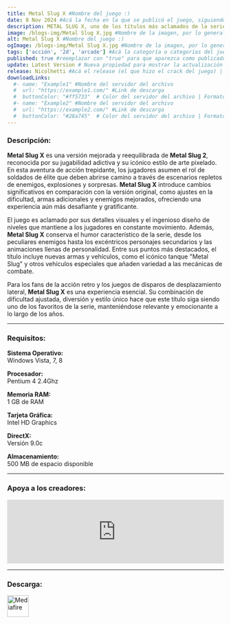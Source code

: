 ```yaml
---
title: Metal Slug X #Nombre del juego :)
date: 8 Nov 2024 #Acá la fecha en la que se publicó el juego, siguiendo este formato: Dia "30", Mes "Oct", Año "2024" = como debe quedar: 30 Oct 2024
description: METAL SLUG X, uno de los títulos más aclamados de la serie entre los fans de Metal Slug por su equilibrio refinado y contenido. #Acá una mini descripción del juego
image: /blogs-img/Metal Slug X.jpg #Nombre de la imagen, por lo general es exactamente el mismo nombre que el juego excluyendo lo ":" (Dos puntos)
alt: Metal Slug X #Nombre del juego :)
ogImage: /blogs-img/Metal Slug X.jpg #Nombre de la imagen, por lo general es exactamente el mismo nombre que el juego excluyendo lo ":" (Dos puntos)
tags: ['acción', '2d', 'arcade'] #Acá la categoría o categorías del juego, si es más de una se coloca en este formato: ['categoría1', 'categoría2']
published: true #reemplazar con "true" para que aparezca como publicado
update: Latest Version # Nueva propiedad para mostrar la actualización | Formato: v1.0.0
release: Nicolhetti #Acá el release (el que hizo el crack del juego) | Formato: Nicolhetti
downloadLinks:
  #- name: "Example1" #Nombre del servidor del archivo
  #  url: "https://example1.com/" #Link de descarga
  #  buttonColor: "#ff5733"  # Color del servidor del archivo | Formato hexadecimal | MediaFire: #0171F0 | Buzzheavier: #FF6600 |
  #- name: "Example2" #Nombre del servidor del archivo
  #  url: "https://example2.com/" #Link de descarga
  #  buttonColor: "#28a745"  # Color del servidor del archivo | Formato hexadecimal | MediaFire: #0171F0 | Buzzheavier: #FF6600 |
---
```


<!--En VSCode seleccionando una palabra, por ejemplo: "Metal Slug X" y apretando Ctrl+F2 se seleccionan todas las palabras iguales-->

### Descripción:
**Metal Slug X** es una versión mejorada y reequilibrada de **Metal Slug 2**, reconocida por su jugabilidad adictiva y su icónico estilo de arte pixelado. En esta aventura de acción trepidante, los jugadores asumen el rol de soldados de élite que deben abrirse camino a través de escenarios repletos de enemigos, explosiones y sorpresas. **Metal Slug X** introduce cambios significativos en comparación con la versión original, como ajustes en la dificultad, armas adicionales y enemigos mejorados, ofreciendo una experiencia aún más desafiante y gratificante.

El juego es aclamado por sus detalles visuales y el ingenioso diseño de niveles que mantiene a los jugadores en constante movimiento. Además, **Metal Slug X** conserva el humor característico de la serie, desde los peculiares enemigos hasta los excéntricos personajes secundarios y las animaciones llenas de personalidad. Entre sus puntos más destacados, el título incluye nuevas armas y vehículos, como el icónico tanque "Metal Slug" y otros vehículos especiales que añaden variedad a las mecánicas de combate.

Para los fans de la acción retro y los juegos de disparos de desplazamiento lateral, **Metal Slug X** es una experiencia esencial. Su combinación de dificultad ajustada, diversión y estilo único hace que este título siga siendo uno de los favoritos de la serie, manteniéndose relevante y emocionante a lo largo de los años.
<!--Prompt para Chat-GPT: Hazme una descripción para el juego "Metal Slug X" y cada que menciones "Metal Slug X" ponlo en negrita -->

---

### Requisitos:
**Sistema Operativo:**  
Windows Vista, 7, 8

**Procesador:**  
Pentium 4 2.4Ghz

**Memoria RAM:**  
1 GB de RAM

**Tarjeta Gráfica:**  
Intel HD Graphics

**DirectX:**  
Versión 9.0c

**Almacenamiento:**  
500 MB de espacio disponible

<!--Si falta o sobra un requisito se quita o se agrega manteniendo el mismo formato-->

---

### Apoya a los creadores:
<iframe src="https://store.steampowered.com/widget/312610/" frameborder="0" style="background-color: transparent; width: 100% !important; aspect-ratio: 646 / 190;"></iframe>

<!--Reemplazar los numeros (AppID) del juego (en este caso 2668510) por el numero (AppID) correspondiente con el juego a publicar-->
<!--El AppID se encuentra en la URL del Juego en Steam-->

---

### Descarga:

[<img src="https://gist.github.com/cxmeel/0dbc95191f239b631c3874f4ccf114e2/raw/download.svg" alt="Mediafire" height="50" />](https://www.mediafire.com/file/51v8hf0pk36zcrz/Metal_Slug_X.zip/file)

<!-- # se debe reemplazar por el link de descarga-->

<!--NOMBRE-DEL-SERVICIO se debe reemplazar por el servicio donde está subido el juego-->